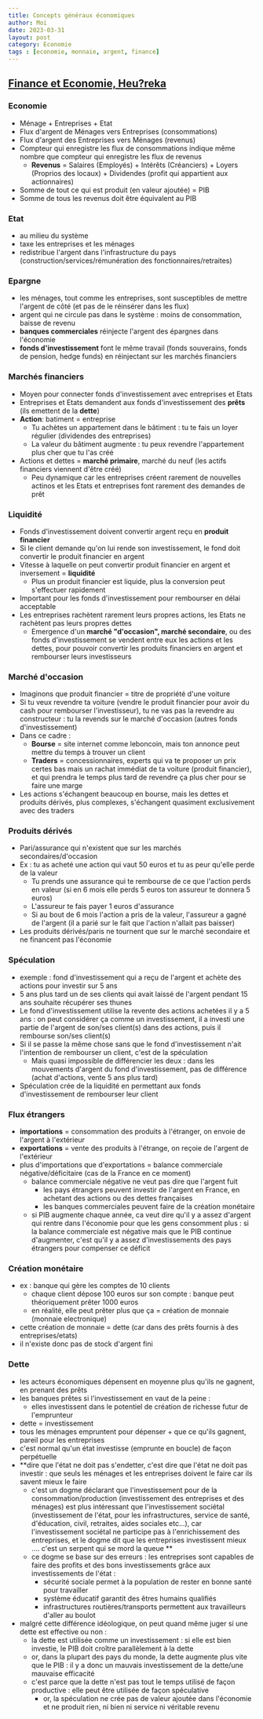 ```yaml
---
title: Concepts généraux économiques
author: Moi
date: 2023-03-31
layout: post
category: Economie
tags : [economie, monnaie, argent, finance]
---
```


## [Finance et Economie, Heu?reka](https://www.youtube.com/watch?v=7kYXEBHePJc)

### Economie
- Ménage + Entreprises + Etat
- Flux d'argent de Ménages vers Entreprises (consommations)
- Flux d'argent des Entreprises vers Ménages (revenus)
- Compteur qui enregistre les flux de consommations indique même nombre que compteur qui enregistre les flux de revenus
	- **Revenus** = Salaires (Employés) + Intérêts (Créanciers) + Loyers (Proprios des locaux) + Dividendes (profit qui appartient aux actionnaires)
- Somme de tout ce qui est produit (en valeur ajoutée) = PIB
- Somme de tous les revenus doit être équivalent au PIB

### Etat 
- au milieu du système
- taxe les entreprises et les ménages
- redistribue l'argent dans l'infrastructure du pays (construction/services/rémunération des fonctionnaires/retraites)

### Epargne
- les ménages, tout comme les entreprises, sont susceptibles de mettre l'argent de côté (et pas de le réinsérer dans les flux)
- argent qui ne circule pas dans le système : moins de consommation, baisse de revenu
- **banques commerciales** réinjecte l'argent des épargnes dans l'économie
- **fonds d'investissement** font le même travail (fonds souverains, fonds de pension, hedge funds) en réinjectant sur les marchés financiers

### Marchés financiers
- Moyen pour connecter fonds d'investissement avec entreprises et Etats
- Entreprises et Etats demandent aux fonds d'investissement des **prêts** (ils emettent de la **dette**)
- **Action**: batiment = entreprise
	+ Tu achètes un appartement dans le bâtiment : tu te fais un loyer régulier (dividendes des entreprises)
	+ La valeur du bâtiment augmente : tu peux revendre l'appartement plus cher que tu l'as créé
- Actions et dettes = **marché primaire**, marché du neuf (les actifs financiers viennent d'être créé)
	+ Peu dynamique car les entreprises créent rarement de nouvelles actinos et les Etats et entreprises font rarement des demandes de prêt

### Liquidité
- Fonds d'investissement doivent convertir argent reçu en **produit financier**
- Si le client demande qu'on lui rende son investissement, le fond doit convertir le produit financier en argent
- Vitesse à laquelle on peut convertir produit financier en argent et inversement = **liquidité**
	+ Plus un produit financier est liquide, plus la conversion peut s'effectuer rapidement
- Important pour les fonds d'investissement pour rembourser en délai acceptable
- Les entreprises rachètent rarement leurs propres actions, les Etats ne rachètent pas leurs propres dettes
	+ Emergence d'un **marché "d'occasion", marché secondaire**, ou des fonds d'investissement se vendent entre eux les actions et les dettes, pour pouvoir convertir les produits financiers en argent et rembourser leurs investisseurs

### Marché d'occasion
- Imaginons que produit financier = titre de propriété d'une voiture
- Si tu veux revendre ta voiture (vendre le produit financier pour avoir du cash pour rembourser l'investisseur), tu ne vas pas la revendre au constructeur : tu la revends sur le marché d'occasion (autres fonds d'investissement)
- Dans ce cadre :
	+ **Bourse** = site internet comme leboncoin, mais ton annonce peut mettre du temps à trouver un client
	+ **Traders** = concessionnaires, experts qui va te proposer un prix certes bas mais un rachat immédiat de ta voiture (produit financier), et qui prendra le temps plus tard de revendre ça plus cher pour se faire une marge
- Les actions s'échangent beaucoup en bourse, mais les dettes et produits dérivés, plus complexes, s'échangent quasiment exclusivement avec des traders

### Produits dérivés
- Pari/assurance qui n'existent que sur les marchés secondaires/d'occasion
- Ex : tu as acheté une action qui vaut 50 euros et tu as peur qu'elle perde de la valeur
	+ Tu prends une assurance qui te rembourse de ce que l'action perds en valeur (si en 6 mois elle perds 5 euros ton assureur te donnera 5 euros)
	+ L'assureur te fais payer 1 euros d'assurance
	+ Si au bout de 6 mois l'action a pris de la valeur, l'assureur a gagné de l'argent (il a parié sur le fait que l'action n'allait pas baisser)
- Les produits dérivés/paris ne tournent que sur le marché secondaire et ne financent pas l'économie

### Spéculation
- exemple : fond d'investissement qui a reçu de l'argent et achète des actions pour investir sur 5 ans
- 5 ans plus tard un de ses clients qui avait laissé de l'argent pendant 15 ans souhaite récupérer ses thunes
- Le fond d'investissement utilise la revente des actions achetées il y a 5 ans : on peut considérer ça comme un investissement, il a investi une partie de l'argent de son/ses client(s) dans des actions, puis il rembourse son/ses client(s)
- Si il se passe la même chose sans que le fond d'investissement n'ait l'intention de rembourser un client, c'est de la spéculation
	+ Mais quasi impossible de différencier les deux : dans les mouvements d'argent du fond d'investissement, pas de différence (achat d'actions, vente 5 ans plus tard)
- Spéculation crée de la liquidité en permettant aux fonds d'investissement de rembourser leur client

### Flux étrangers
- **importations** = consommation des produits à l'étranger, on envoie de l'argent à l'extérieur
- **exportations** = vente des produits à l'étrange, on reçoie de l'argent de l'extérieur
- plus d'importations que d'exportations = balance commerciale négative/déficitaire (cas de la France en ce moment)
	- balance commerciale négative ne veut pas dire que l'argent fuit
		- les pays étrangers peuvent investir de l'argent en France, en achetant des actions ou des dettes françaises
		- les banques commerciales peuvent faire de la création monétaire
	- si PIB augmente chaque année, ca veut dire qu'il y a assez d'argent qui rentre dans l'économie pour que les gens consomment plus : si la balance commerciale est négative mais que le PIB continue d'augmenter, c'est qu'il y a assez d'investissements des pays étrangers pour compenser ce déficit

### Création monétaire
- ex : banque qui gère les comptes de 10 clients
	- chaque client dépose 100 euros sur son compte : banque peut théoriquement prêter 1000 euros
	- en réalité, elle peut prêter plus que ça = création de monnaie (monnaie electronique)
- cette création de monnaie = dette (car dans des prêts fournis à des entreprises/etats)
- il n'existe donc pas de stock d'argent fini

### Dette
- les acteurs économiques dépensent en moyenne plus qu'ils ne gagnent, en prenant des prêts
- les banques prêtes si l'investissement en vaut de la peine : 
	- elles investissent dans le potentiel de création de richesse futur de l'emprunteur
- dette = investissement
- tous les ménages empruntent pour dépenser + que ce qu'ils gagnent, pareil pour les entreprises
- c'est normal qu'un état investisse (emprunte en boucle) de façon perpétuelle
- **dire que l'état ne doit pas s'endetter, c'est dire que l'état ne doit pas investir : que seuls les ménages et les entreprises doivent le faire car ils savent mieux le faire
	- c'est un dogme déclarant que l'investissement pour de la consommation/production (investissement des entreprises et des ménages) est plus intéressant que l'investissement sociétal (investissement de l'état, pour les infrastructures, service de santé, d'éducation, civil, retraites, aides sociales etc...), car l'investissement sociétal ne participe pas à l'enrichissement des entreprises, et le dogme dit que les entreprises investissent mieux .... c'est un serpent qui se mord la queue **
	- ce dogme se base sur des erreurs : les entreprises sont capables de faire des profits et des bons investissements grâce aux investissements de l'état :
		- sécurité sociale permet à la population de rester en bonne santé pour travailler
		- système éducatif garantit des êtres humains qualifiés
		- infrastructures routières/transports permettent aux travailleurs d'aller au boulot
- malgré cette différence idéologique, on peut quand même juger si une dette est effective ou non :
	- la dette est utilisée comme un investissement : si elle est bien investie, le PIB doit croître parallèlement à la dette
	- or, dans la plupart des pays du monde, la dette augmente plus vite que le PIB : il y a donc un mauvais investissement de la dette/une mauvaise efficacité
	- c'est parce que la dette n'est pas tout le temps utilisé de façon productive : elle peut être utilisée de façon spéculative
		- or, la spéculation ne crée pas de valeur ajoutée dans l'économie et ne produit rien, ni bien ni service ni véritable revenu

	